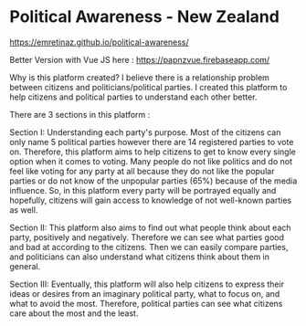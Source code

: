 # Political Awareness - New Zealand

https://emretinaz.github.io/political-awareness/

Better Version with Vue JS here  :  https://papnzvue.firebaseapp.com/


Why is this platform created? I believe there is a relationship problem between citizens and politicians/political parties. I created this platform to help citizens and political parties to understand each other better.

There are 3 sections in this platform :

Section I:
Understanding each party's purpose. Most of the citizens can only name 5 political parties however there are 14 registered parties to vote on. Therefore, this platform aims to help citizens to get to know every single option when it comes to voting. Many people do not like politics and do not feel like voting for any party at all because they do not like the popular parties or do not know of the unpopular parties (65%) because of the media influence. So, in this platform every party will be portrayed equally and hopefully, citizens will gain access to knowledge of not well-known parties as well.


Section II:
This platform also aims to find out what people think about each party, positively and negatively. Therefore we can see what parties good and bad at according to the citizens. Then we can easily compare parties, and politicians can also understand what citizens think about them in general.


Section III:
Eventually, this platform will also help citizens to express their ideas or desires from an imaginary political party, what to focus on, and what to avoid the most. Therefore, political parties can see what citizens care about the most and the least.
      
